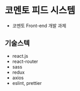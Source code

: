 # 코멘토 피드 시스템

- 코멘토 Front-end 개발 과제

## 기술스텍

- react.js
- react-router
- sass
- redux
- axios
- eslint, prettier
